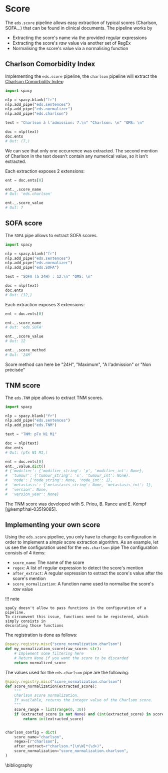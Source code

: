 # Score

The `eds.score` pipeline allows easy extraction of typical scores (Charlson, SOFA...) that can be found in clinical documents.
The pipeline works by

- Extracting the score's name via the provided regular expressions
- Extracting the score's _raw_ value via another set of RegEx
- Normalising the score's value via a normalising function

## Charlson Comorbidity Index

Implementing the `eds.score` pipeline, the `charlson` pipeline will extract the [Charlson Comorbidity Index](https://www.mdcalc.com/charlson-comorbidity-index-cci):

```python
import spacy

nlp = spacy.blank("fr")
nlp.add_pipe("eds.sentences")
nlp.add_pipe("eds.normalizer")
nlp.add_pipe("eds.charlson")

text = "Charlson à l'admission: 7.\n" "Charlson: \n" "OMS: \n"

doc = nlp(text)
doc.ents
# Out: (7,)
```

We can see that only one occurrence was extracted. The second mention of Charlson in the text
doesn't contain any numerical value, so it isn't extracted.

Each extraction exposes 2 extensions:

```python
ent = doc.ents[0]

ent._.score_name
# Out: 'eds.charlson'

ent._.score_value
# Out: 7
```

## SOFA score

The `SOFA` pipe allows to extract SOFA scores.

```python
import spacy

nlp = spacy.blank("fr")
nlp.add_pipe("eds.sentences")
nlp.add_pipe("eds.normalizer")
nlp.add_pipe("eds.SOFA")

text = "SOFA (à 24H) : 12.\n" "OMS: \n"

doc = nlp(text)
doc.ents
# Out: (12,)
```

Each extraction exposes 3 extensions:

```python
ent = doc.ents[0]

ent._.score_name
# Out: 'eds.SOFA'

ent._.score_value
# Out: 12

ent._.score_method
# Out: '24H'
```

Score method can here be "24H", "Maximum", "A l'admission" or "Non précisée"

## TNM score

The `eds.TNM` pipe allows to extract TNM scores.

```python
import spacy

nlp = spacy.blank("fr")
nlp.add_pipe("eds.sentences")
nlp.add_pipe("eds.TNM")

text = "TNM: pTx N1 M1"

doc = nlp(text)
doc.ents
# Out: (pTx N1 M1,)

ent = doc.ents[0]
ent._.value.dict()
# {'modifier': {'modifier_string': 'p', 'modifier_int': None},
#  'tumour': {'tumour_string': 'x', 'tumour_int': None},
#  'node': {'node_string': None, 'node_int': 1},
#  'metastasis': {'metastasis_string': None, 'metastasis_int': 1},
#  'version': None,
#  'version_year': None}
```

The TNM score was developed with S. Priou, B. Rance and E. Kempf [@kempf:hal-03519085].

## Implementing your own score

Using the `eds.score` pipeline, you only have to change its configuration in order to implement a _simple_ score extraction algorithm. As an example, let us see the configuration used for the `eds.charlson` pipe
The configuration consists of 4 items:

- `score_name`: The name of the score
- `regex`: A list of regular expression to detect the score's mention
- `after_extract`: A regular expression to extract the score's value after the score's mention
- `score_normalization`: A function name used to normalise the score's _raw_ value

!!! note

    spaCy doesn't allow to pass functions in the configuration of a pipeline.
    To circumvent this issue, functions need to be registered, which simply consists in
    decorating those functions

The registration is done as follows:

```python
@spacy.registry.misc("score_normalization.charlson")
def my_normalization_score(raw_score: str):
    # Implement some filtering here
    # Return None if you want the score to be discarded
    return normalized_score
```

The values used for the `eds.charlson` pipe are the following:

```python
@spacy.registry.misc("score_normalization.charlson")
def score_normalization(extracted_score):
    """
    Charlson score normalization.
    If available, returns the integer value of the Charlson score.
    """
    score_range = list(range(0, 30))
    if (extracted_score is not None) and (int(extracted_score) in score_range):
        return int(extracted_score)


charlson_config = dict(
    score_name="charlson",
    regex=[r"charlson"],
    after_extract=r"charlson.*[\n\W]*(\d+)",
    score_normalization="score_normalization.charlson",
)
```

\bibliography
